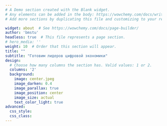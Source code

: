 ```yaml
---
# A Demo section created with the Blank widget.
# Any elements can be added in the body: https://wowchemy.com/docs/writing-markdown-latex/
# Add more sections by duplicating this file and customizing to your requirements.

widget: about  # See https://wowchemy.com/docs/page-builder/
author: 'bmstu'
headless: true  # This file represents a page section.
# hero_media: ''
weight: 10  # Order that this section will appear.
title: ""
subtitle: "Готовим лидеров цифровой экономики"
design:
  # Choose how many columns the section has. Valid values: 1 or 2.
  columns: '2'
  background:
    image: center.jpeg
    image_darken: 0.4
    image_parallax: true
    image_position: center
    image_size: actual
    text_color_light: true
advanced:
  css_style:
  css_class:
---
```






